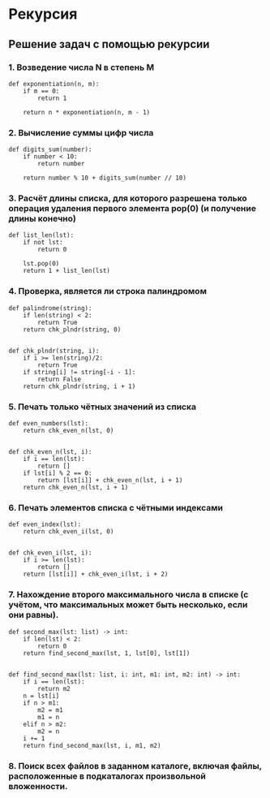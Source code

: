 # Рекурсия

## Решение задач с помощью рекурсии

### 1. Возведение числа N в степень M
```
def exponentiation(n, m):
    if m == 0:
        return 1

    return n * exponentiation(n, m - 1)
```

### 2. Вычисление суммы цифр числа
```
def digits_sum(number):
    if number < 10:
        return number

    return number % 10 + digits_sum(number // 10)
```
### 3. Расчёт длины списка, для которого разрешена только операция удаления первого элемента pop(0) (и получение длины конечно)
```
def list_len(lst):
    if not lst:
        return 0

    lst.pop(0)
    return 1 + list_len(lst)
```
### 4. Проверка, является ли строка палиндромом
```
def palindrome(string):
    if len(string) < 2:
        return True
    return chk_plndr(string, 0)


def chk_plndr(string, i):
    if i >= len(string)/2:
        return True
    if string[i] != string[-i - 1]:
        return False
    return chk_plndr(string, i + 1)
```
### 5. Печать только чётных значений из списка
```
def even_numbers(lst):
    return chk_even_n(lst, 0)


def chk_even_n(lst, i):
    if i == len(lst):
        return []
    if lst[i] % 2 == 0:
        return [lst[i]] + chk_even_n(lst, i + 1)
    return chk_even_n(lst, i + 1)
```
### 6. Печать элементов списка с чётными индексами
```
def even_index(lst):
    return chk_even_i(lst, 0)


def chk_even_i(lst, i):
    if i >= len(lst):
        return []
    return [lst[i]] + chk_even_i(lst, i + 2)
```
### 7. Нахождение второго максимального числа в списке (с учётом, что максимальных может быть несколько, если они равны).
```
def second_max(lst: list) -> int:
    if len(lst) < 2:
        return 0
    return find_second_max(lst, 1, lst[0], lst[1])


def find_second_max(lst: list, i: int, m1: int, m2: int) -> int:
    if i == len(lst):
        return m2
    n = lst[i]
    if n > m1:
        m2 = m1
        m1 = n
    elif n > m2:
        m2 = n
    i += 1
    return find_second_max(lst, i, m1, m2)
```
### 8. Поиск всех файлов в заданном каталоге, включая файлы, расположенные в подкаталогах произвольной вложенности.
```

```